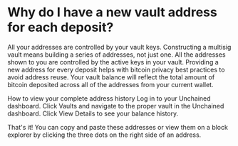 # Why do I have a new vault address for each deposit?


All your addresses are controlled by your vault keys.
Constructing a multisig vault means building a series of addresses, not just one. All the addresses shown to you are controlled by the active keys in your vault. Providing a new address for every deposit helps with bitcoin privacy best practices to avoid address reuse. Your vault balance will reflect the total amount of bitcoin deposited across all of the addresses from your current wallet.

How to view your complete address history
Log in to your Unchained dashboard.
Click Vaults and navigate to the proper vault in the Unchained dashboard.
Click View Details to see your balance history.



That's it! You can copy and paste these addresses or view them on a block explorer by clicking the three dots on the right side of an address.


